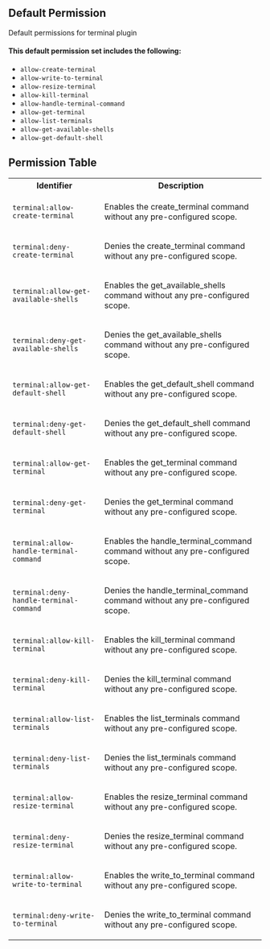 ## Default Permission

Default permissions for terminal plugin

#### This default permission set includes the following:

- `allow-create-terminal`
- `allow-write-to-terminal`
- `allow-resize-terminal`
- `allow-kill-terminal`
- `allow-handle-terminal-command`
- `allow-get-terminal`
- `allow-list-terminals`
- `allow-get-available-shells`
- `allow-get-default-shell`

## Permission Table

<table>
<tr>
<th>Identifier</th>
<th>Description</th>
</tr>


<tr>
<td>

`terminal:allow-create-terminal`

</td>
<td>

Enables the create_terminal command without any pre-configured scope.

</td>
</tr>

<tr>
<td>

`terminal:deny-create-terminal`

</td>
<td>

Denies the create_terminal command without any pre-configured scope.

</td>
</tr>

<tr>
<td>

`terminal:allow-get-available-shells`

</td>
<td>

Enables the get_available_shells command without any pre-configured scope.

</td>
</tr>

<tr>
<td>

`terminal:deny-get-available-shells`

</td>
<td>

Denies the get_available_shells command without any pre-configured scope.

</td>
</tr>

<tr>
<td>

`terminal:allow-get-default-shell`

</td>
<td>

Enables the get_default_shell command without any pre-configured scope.

</td>
</tr>

<tr>
<td>

`terminal:deny-get-default-shell`

</td>
<td>

Denies the get_default_shell command without any pre-configured scope.

</td>
</tr>

<tr>
<td>

`terminal:allow-get-terminal`

</td>
<td>

Enables the get_terminal command without any pre-configured scope.

</td>
</tr>

<tr>
<td>

`terminal:deny-get-terminal`

</td>
<td>

Denies the get_terminal command without any pre-configured scope.

</td>
</tr>

<tr>
<td>

`terminal:allow-handle-terminal-command`

</td>
<td>

Enables the handle_terminal_command command without any pre-configured scope.

</td>
</tr>

<tr>
<td>

`terminal:deny-handle-terminal-command`

</td>
<td>

Denies the handle_terminal_command command without any pre-configured scope.

</td>
</tr>

<tr>
<td>

`terminal:allow-kill-terminal`

</td>
<td>

Enables the kill_terminal command without any pre-configured scope.

</td>
</tr>

<tr>
<td>

`terminal:deny-kill-terminal`

</td>
<td>

Denies the kill_terminal command without any pre-configured scope.

</td>
</tr>

<tr>
<td>

`terminal:allow-list-terminals`

</td>
<td>

Enables the list_terminals command without any pre-configured scope.

</td>
</tr>

<tr>
<td>

`terminal:deny-list-terminals`

</td>
<td>

Denies the list_terminals command without any pre-configured scope.

</td>
</tr>

<tr>
<td>

`terminal:allow-resize-terminal`

</td>
<td>

Enables the resize_terminal command without any pre-configured scope.

</td>
</tr>

<tr>
<td>

`terminal:deny-resize-terminal`

</td>
<td>

Denies the resize_terminal command without any pre-configured scope.

</td>
</tr>

<tr>
<td>

`terminal:allow-write-to-terminal`

</td>
<td>

Enables the write_to_terminal command without any pre-configured scope.

</td>
</tr>

<tr>
<td>

`terminal:deny-write-to-terminal`

</td>
<td>

Denies the write_to_terminal command without any pre-configured scope.

</td>
</tr>
</table>
